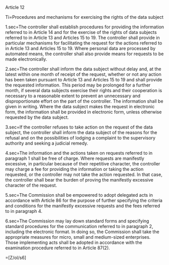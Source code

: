 Article 12

Ti=Procedures and mechanisms for exercising the rights of the data subject

1.sec=The controller shall establish procedures for providing the information referred to in Article 14 and for the exercise of the rights of data subjects referred to in Article 13 and Articles 15 to 19. The controller shall provide in particular mechanisms for facilitating the request for the actions referred to in Article 13 and Articles 15 to 19. Where personal data are processed by automated means, the controller shall also provide means for requests to be made electronically.

2.sec=The controller shall inform the data subject without delay and, at the latest within one month of receipt of the request, whether or not any action has been taken pursuant to Article 13 and Articles 15 to 19 and shall provide the requested information. This period may be prolonged for a further month, if several data subjects exercise their rights and their cooperation is necessary to a reasonable extent to prevent an unnecessary and disproportionate effort on the part of the controller. The information shall be given in writing. Where the data subject makes the request in electronic form, the information shall be provided in electronic form, unless otherwise requested by the data subject.

3.sec=If the controller refuses to take action on the request of the data subject, the controller shall inform the data subject of the reasons for the refusal and on the possibilities of lodging a complaint to the supervisory authority and seeking a judicial remedy. 

4.sec=The information and the actions taken on requests referred to in paragraph 1 shall be free of charge. Where requests are manifestly excessive, in particular because of their repetitive character, the controller may charge a fee for providing the information or taking the action requested, or the controller may not take the action requested. In that case, the controller shall bear the burden of proving the manifestly excessive character of the request.

5.sec=The Commission shall be empowered to adopt delegated acts in accordance with Article 86 for the purpose of further specifying the criteria and conditions for the manifestly excessive requests and the fees referred to in paragraph 4.

6.sec=The Commission may lay down standard forms and specifying standard procedures for the communication referred to in paragraph 2, including the electronic format. In doing so, the Commission shall take the appropriate measures for micro, small and medium-sized enterprises. Those implementing acts shall be adopted in accordance with the examination procedure referred to in Article 87(2).

=[Z/ol/s6]
